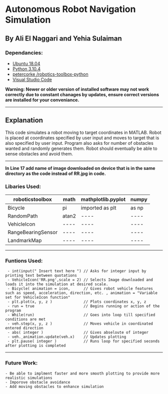 # Autonomous Robot Navigation Simulation

## __By Ali El Naggari and Yehia Sulaiman__

### Dependancies:
  - [Ubuntu 18.04](https://releases.ubuntu.com/18.04.5/)
  - [Python 3.10.4](https://www.python.org/downloads/)
  - [petercorke /robotics-toolbox-python](https://github.com/petercorke/robotics-toolbox-python/tree/71183f3221cf9ced69420f07ade06f4514c256ba)
  - [Visual Studio Code](https://code.visualstudio.com/)
 
 **Warning: Newer or older version of installed software may not work correctly due to constant chanages by updates, ensure correct versions are installed for your conveniance.**
**********************************************************************************************************************************************************
## Explanation
This code simulates a robot moving to target coordinates in MATLAB.
 Robot is placed at coordinates specified by user input and moves to target that is also specified by user input. Program also asks for number of obstacles wanted and randomly generates them. Robot should eventually be able to sense obstacles and avoid them.
********************************************************************************************************************************************************** 
**In Line 17 add name of image downloaded on device that is in the same directory as the code instead of RR.jpg in code.**
 
 ### Libaries Used:
| roboticstoolbox    | math  | mathplotlib.pyplot | numpy |
| ------------------ | ----- | ------------------ | ----- |
| Bicycle            | pi    | imported as plt    | as np |
| RandomPath         | atan2 |         ----       | ----  |
| VehicleIcon        | ----  |         ----       | ----  |
| RangeBearingSensor | ----  |         ----       | ----  |
| LandmarkMap        | ----  |         ----       | ----  |
     
********************************************************************************************************************************************************** 
 ### Funtions Used:
     - int(input(" Insert text here ") // Asks for integer input by printing text between quotations
     - VehicleIcon('RR.png',scale = 2) // Selects Image downloaded and loads it into the simulation at desired scale.
     - Bicycle( animation = icon,      // Gives robot vehicle features such as speed, acceleration, direction, etc. , animation = "Variable set for VehicleIcon function" 
     - plt.plot(x, y, z )              // Plots coordinates x, y, z
     - run = true                      // Begins running or action of the program
     - While(run)                      // Goes into loop till specified conditions are met
     - veh.step(x, y, z )              // Moves vehicle in coordinated entered direction
     - abs( integer )                  // Gives abseloute of integer
     - veh._animation.update(veh.x)    // Updates plotting
     - plt.pause( integer )            // Runs loop for specified seconds after plotting is completed
**********************************************************************************************************************************************************      
 ### Future Work:
    - Be able to implment faster and more smooth plotting to provide more realistic simulations
    - Imporove obstacle avoidance
    - Add moving obstacles to enhance simulation
